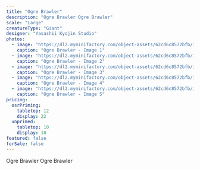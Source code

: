 ```yaml
---
title: "Ogre Brawler"
description: "Ogre Brawler Ogre Brawler"
scale: "Large"
creatureType: "Giant"
designer: "Yasashii Kyojin Studio"
photos:
  - image: "https://dl2.myminifactory.com/object-assets/62cd6c8572bfb/images/720X720-ogre-b-bob-ps.jpg"
    caption: "Ogre Brawler - Image 1"
  - image: "https://dl2.myminifactory.com/object-assets/62cd6c8572bfb/images/720X720-ogre-b-2.jpg"
    caption: "Ogre Brawler - Image 2"
  - image: "https://dl2.myminifactory.com/object-assets/62cd6c8572bfb/images/720X720-ogre-b-3.jpg"
    caption: "Ogre Brawler - Image 3"
  - image: "https://dl2.myminifactory.com/object-assets/62cd6c8572bfb/images/230X230-20230529-210112-647559a7c6fc3.jpg"
    caption: "Ogre Brawler - Image 4"
  - image: "https://dl2.myminifactory.com/object-assets/62cd6c8572bfb/images/230X230-20240118-103402.673c666ad1a48-673c666e9c15d.jpg"
    caption: "Ogre Brawler - Image 5"
pricing:
  osrPriming:
    tabletop: 12
    display: 22
  unprimed:
    tabletop: 10
    display: 18
featured: false
forSale: false
---
```


Ogre Brawler Ogre Brawler